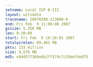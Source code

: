 ```yaml
---
setname: Local ISP B-III
layout: witsdata
tracename: 20070208-213000-0
end: Fri Feb  9 11:00:00 2007
gzsize: 5,356 MB
len: 0:30:00
start: Fri Feb  9 10:30:01 2007
totalwirelen: 69,481 MB
pkts: 133 million
size: 9,676 MB
md5: e94d577369e6b2ff374c7c29defde075
---
```


